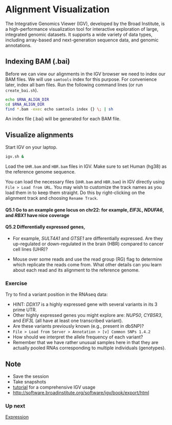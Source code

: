 # Alignment Visualization
The Integrative Genomics Viewer (IGV), developed by the Broad Institute, is a high-performance visualization tool for interactive exploration of large, integrated genomic datasets. It supports a wide variety of data types, including array-based and next-generation sequence data, and genomic annotations.

## Indexing BAM (.bai)
Before we can view our alignments in the IGV browser we need to index our BAM files. We will use `samtools` index for this purpose. For convenience later, index all bam files. Run the following command lines (or run `create_bai.sh`).

```bash
echo $RNA_ALIGN_DIR
cd $RNA_ALIGN_DIR
find *.bam -exec echo samtools index {} \; | sh
```

 An index file (.bai) will be generated for each BAM file.

## Visualize alignments
Start IGV on your laptop.

```bash
igv.sh &
```

Load the `UHR.bam` and `HBR.bam` files in IGV.
Make sure to set Human (hg38) as the reference genome sequence.

You can load the necessary files (`UHR.bam` and `HBR.bam`) in IGV directly using `File > Load from URL`. You may wish to customize the track names as you load them in to keep them straight. Do this by right-clicking on the alignment track and choosing `Rename Track`.

#### Q5.1 Go to an example gene locus on chr22: for example, *EIF3L*, *NDUFA6*, and *RBX1* have nice coverage

#### Q5.2 Differentially expressed genes,
- For example, *SULT4A1* and *GTSE1* are differentially expressed. Are they up-regulated or down-regulated in the brain (HBR) compared to cancer cell lines (UHR)?

- Mouse over some reads and use the read group (RG) flag to determine which replicate the reads come from. What other details can you learn about each read and its alignment to the reference genome.

### Exercise

Try to find a variant position in the RNAseq data:
- HINT: *DDX17* is a highly expressed gene with several variants in its 3 prime UTR.
- Other highly expressed genes you might explore are: *NUP50*, *CYB5R3*, and *EIF3L* (all have at least one transcribed variant).
- Are these variants previously known (e.g., present in dbSNP)?
- `File > Load from Server > Annotation > [v] Common SNPs 1.4.2`
- How should we interpret the allele frequency of each variant?
 - Remember that we have rather unusual samples here in that they are actually pooled RNAs corresponding to multiple individuals (genotypes).

## Note
- Save the session
- Take snapshots
- [tutorial](https://github.com/griffithlab/rnaseq_tutorial/wiki/IGV-Tutorial) for a comprehensive IGV usage
- http://software.broadinstitute.org/software/igv/book/export/html

### Up next
[Expression](05_postalignment-visualization.md)
